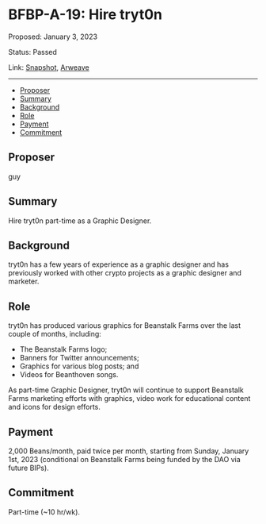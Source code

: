 # BFBP-A-19: Hire tryt0n

Proposed: January 3, 2023

Status: Passed

Link: [Snapshot](https://snapshot.org/#/beanstalkfarmsbudget.eth/proposal/0xae7b5f97de3ebb8361dd8d99914f0ebdd8feee04b62b8dc991a52dcf979078d7), [Arweave](https://arweave.net/vqgit57X6o7MWCnNgd5EXaO-FHaPiaz4rw0-6WYJ4qA)

---

- [Proposer](#proposer)
- [Summary](#summary)
- [Background](#background)
- [Role](#role)
- [Payment](#payment)
- [Commitment](#commitment)

## Proposer

guy

## Summary

Hire tryt0n part-time as a Graphic Designer.

## Background

tryt0n has a few years of experience as a graphic designer and has previously worked with other crypto projects as a graphic designer and marketer.

## Role

tryt0n has produced various graphics for Beanstalk Farms over the last couple of months, including:
* The Beanstalk Farms logo;
* Banners for Twitter announcements;
* Graphics for various blog posts; and
* Videos for Beanthoven songs.

As part-time Graphic Designer, tryt0n will continue to support Beanstalk Farms marketing efforts with graphics, video work for educational content and icons for design efforts.

## Payment

2,000 Beans/month, paid twice per month, starting from Sunday, January 1st, 2023 (conditional on Beanstalk Farms being funded by the DAO via future BIPs).

## Commitment

Part-time (~10 hr/wk).
